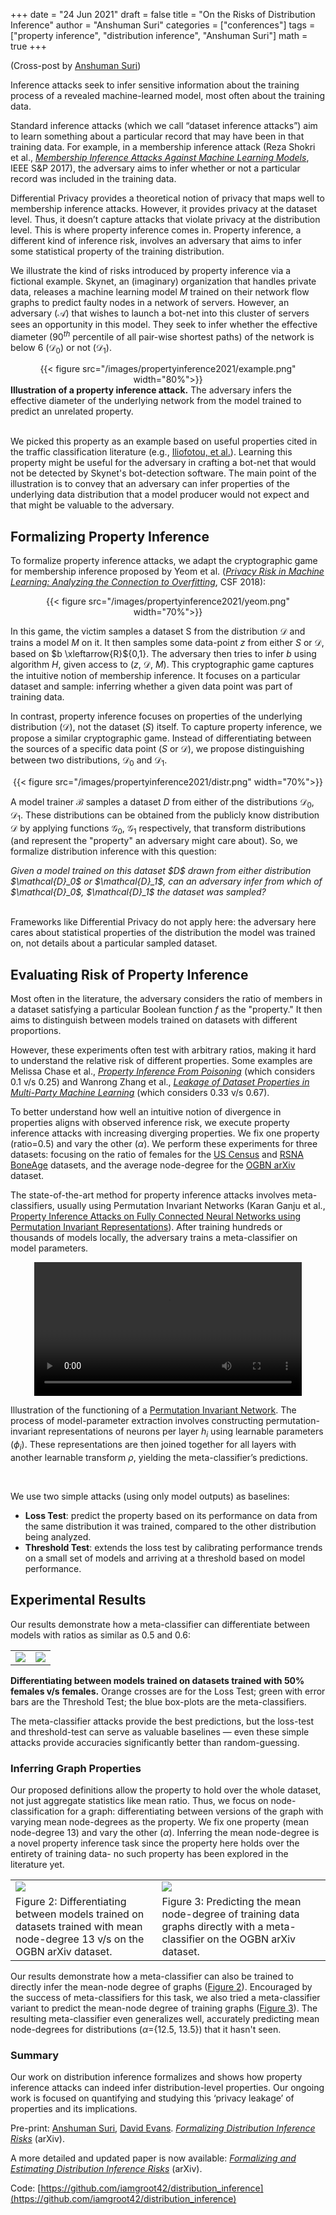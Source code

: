 +++
date = "24 Jun 2021"
draft = false
title = "On the Risks of Distribution Inference"
author = "Anshuman Suri"
categories = ["conferences"]
tags = ["property inference", "distribution inference", "Anshuman Suri"]
math = true
+++

(Cross-post by [Anshuman Suri](https://www.anshumansuri.me/post/distr_infer))

Inference attacks seek to infer sensitive information about the training process of a revealed machine-learned model, most often about the training data.

Standard inference attacks (which we call “dataset inference attacks”)
aim to learn something about a particular record that may have been in
that training data. For example, in a membership inference attack
(Reza Shokri et al., [_Membership Inference Attacks Against Machine
Learning
Models_](https://ieeexplore.ieee.org/stamp/stamp.jsp?arnumber=7958568), IEEE S&amp;P 2017),
the adversary aims to infer whether or not a particular record was
included in the training data.

Differential Privacy provides a theoretical notion of privacy that
maps well to membership inference attacks. However, it provides
privacy at the dataset level. Thus, it doesn’t capture attacks that
violate privacy at the distribution level. This is where property
inference comes in. Property inference, a different kind of inference
risk, involves an adversary that aims to infer some statistical
property of the training distribution.

We illustrate the kind of risks introduced by property inference via a
fictional example. Skynet, an (imaginary) organization that handles
private data, releases a machine learning model $M$ trained on their
network flow graphs to predict faulty nodes in a network of
servers. However, an adversary ($\mathcal{A}$) that wishes to launch a
bot-net into this cluster of servers sees an opportunity in this
model. They seek to infer whether the effective diameter ($90^{th}$
percentile of all pair-wise shortest paths) of the network is below 6
($\mathcal{D}_0$) or not ($\mathcal{D}_1$). 

<center>
{{< figure src="/images/propertyinference2021/example.png" width="80%">}}
</center>
<div class="caption">
<b>Illustration of a property inference attack.</b> The adversary infers the effective diameter of the underlying network from the model trained to predict an unrelated property.
</div>

<br>

We picked this property as an example based on useful properties cited
in the traffic classification literature (e.g., <a
href="http://www.eecs.harvard.edu/~michaelm/postscripts/GI2009.pdf">Iliofotou,
et al.</a>). Learning this property might be useful for the adversary
in crafting a bot-net that would not be detected by Skynet's
bot-detection software. The main point of the illustration is to
convey that an adversary can infer properties of the underlying data
distribution that a model producer would not expect and that might be
valuable to the adversary.


## Formalizing Property Inference

To formalize property inference attacks, we adapt the cryptographic game for membership inference proposed by Yeom et al. ([_Privacy Risk in Machine Learning: Analyzing the Connection to Overfitting_](https://ieeexplore.ieee.org/stamp/stamp.jsp?arnumber=8429311), CSF 2018):

<center>
{{< figure src="/images/propertyinference2021/yeom.png" width="70%">}}
</center>

In this game, the victim samples a dataset S from the distribution $\mathcal{D}$ and trains a model $M$ on it. It then samples some data-point $z$ from either $S$ or $\mathcal{D}$, based on $b \xleftarrow{R}${0,1}. The adversary then tries to infer $b$ using algorithm $H$, given access to ($z$, $\mathcal{D}$, $M$). This cryptographic game captures the intuitive notion of membership inference. It focuses on a particular dataset and sample: inferring whether a given data point was part of training data.

In contrast, property inference focuses on properties of the underlying distribution ($\mathcal{D}$), not the dataset ($S$) itself. To capture property inference, we propose a similar cryptographic game. Instead of differentiating between the sources of a specific data point ($S$ or $\mathcal{D}$), we propose distinguishing between two distributions, $\mathcal{D}_0$ and $\mathcal{D}_1$.

<center>
{{< figure src="/images/propertyinference2021/distr.png" width="70%">}}
</center>

A model trainer $\mathcal{B}$ samples a dataset $D$ from either of the distributions $\mathcal{D}_0$, $\mathcal{D}_1$. These distributions can be obtained from the publicly know distribution $\mathcal{D}$ by applying functions $\mathcal{G}_0$, $\mathcal{G}_1$ respectively, that transform distributions (and represent the "property" an adversary might care about). So, we formalize distribution inference with this question: 

<div class="indented">
<em>Given a model trained on this dataset $D$ drawn from either distribution $\mathcal{D}_0$ or $\mathcal{D}_1$, can an adversary infer from which of $\mathcal{D}_0$, $\mathcal{D}_1$ the dataset was sampled?</em>
</div>
<br>

Frameworks like Differential Privacy do not apply here: the adversary
here cares about statistical properties of the distribution the model
was trained on, not details about a particular sampled dataset.

## Evaluating Risk of Property Inference

Most often in the literature, the adversary considers the ratio of members  in a dataset satisfying a particular Boolean function $f$ as the "property." It then aims to distinguish between models trained on datasets with different proportions.

However, these experiments often test with arbitrary ratios, making it
hard to understand the relative risk of different properties. Some
examples are Melissa Chase et al., [_Property Inference From
Poisoning_](https://arxiv.org/abs/2101.11073) (which considers 0.1 v/s
0.25) and Wanrong Zhang et al., [_Leakage of Dataset Properties in
Multi-Party Machine Learning_](https://arxiv.org/pdf/2006.07267.pdf)
(which considers 0.33 v/s 0.67).

To better understand how well an intuitive notion of divergence in properties aligns with observed inference risk, we execute property inference attacks with increasing diverging properties. We fix one property (ratio=0.5) and vary the other ($\alpha$). We perform these experiments for three datasets: focusing on the ratio of females for the [US Census](https://dl.acm.org/doi/pdf/10.1145/380995.381030) and [RSNA BoneAge](https://pubs.rsna.org/doi/pdf/10.1148/radiol.2018180736) datasets, and the average node-degree for the [OGBN arXiv](https://direct.mit.edu/qss/article/1/1/396/15572/Microsoft-Academic-Graph-When-experts-are-not) dataset.

The state-of-the-art method for property inference attacks involves meta-classifiers, usually using Permutation Invariant Networks (Karan Ganju et al., [Property Inference Attacks on Fully Connected Neural Networks using Permutation Invariant Representations](https://dl.acm.org/doi/pdf/10.1145/3243734.3243834)). After training hundreds or thousands of models locally, the adversary trains a meta-classifier on model parameters.

<center>
<video loop type="video/mp4" autoplay="yes" allowfullscreen="no" src="/images/propertyinference2021/PIM-Animation.mp4" style="width:85%;"> </video>
</center>
<div class="caption">

Illustration of the functioning of a [Permutation Invariant Network](https://dl.acm.org/doi/pdf/10.1145/3243734.3243834). The process of model-parameter extraction involves constructing permutation-invariant representations of neurons per layer $h_i$ using learnable parameters ($\phi_i$). These representations are then joined together for all layers with another learnable transform $\rho$, yielding the meta-classifier’s predictions.
</div>

<br>

We use two simple attacks (using only model outputs) as baselines:

- **Loss Test**: predict the property based on its performance on data from the same distribution it was trained, compared to the other distribution being analyzed.
- **Threshold Test**: extends the loss test by calibrating performance trends on a small set of models and arriving at a threshold based on model performance.

## Experimental Results

Our results demonstrate how a meta-classifier can differentiate between models with ratios as similar as 0.5 and 0.6:

<table>
<tr>
    <td style="width: 50%"> <img src="/images/propertyinference2021/census_meta.png" /></td>
    <td style="width: 50%"> <img src="/images/propertyinference2021/rsna_meta.png" /> </td>
</tr>
</table>
<div class="caption" id="figure1">
<b>Differentiating between models trained on datasets trained with 50% females v/s  females.</b> Orange crosses are for the Loss Test; green with error bars are the Threshold Test; the blue box-plots are the meta-classifiers.
</div>

<sub></sub>

The meta-classifier attacks provide the best predictions, but the loss-test and threshold-test can serve as valuable baselines &mdash; even these simple attacks provide accuracies significantly better than random-guessing.

### Inferring Graph Properties

Our proposed definitions allow the property to hold over the whole dataset, not just aggregate statistics like mean ratio. Thus, we focus on node-classification for a graph: differentiating between versions of the graph with varying mean node-degrees as the property. We fix one property (mean node-degree 13) and vary the other ($\alpha$). Inferring the mean node-degree is a novel property inference task since the property here holds over the entirety of training data- no such property has been explored in the literature yet.

<table>
<tr>
    <td> <img src="/images/propertyinference2021/arxiv.png"/></td>
    <td style="width:53.5%;"> <img src="/images/propertyinference2021/arxiv_degree.png"/> </td>
</tr>
<tr>
    <td>
        <div class="caption" id="figure2">
            Figure 2: Differentiating between models trained on datasets trained with mean node-degree 13 v/s  on the OGBN arXiv dataset.
        </div>
    </td>
    <td>
        <div class="caption" id="figure3">
            Figure 3: Predicting the mean node-degree of training data graphs directly with a meta-classifier on the OGBN arXiv dataset.
        </div>
    </td>
</tr>
</table>

Our results demonstrate how a meta-classifier can also be trained to directly infer the mean-node degree of graphs ([Figure 2](#figure2)). Encouraged by the success of meta-classifiers for this task, we also tried a meta-classifier variant to predict the mean-node degree of training graphs ([Figure 3](#figure3)). The resulting meta-classifier even generalizes well, accurately predicting mean node-degrees for distributions ($\alpha$={12.5, 13.5}) that it hasn't seen.

### Summary

Our work on distribution inference formalizes and shows how property inference attacks can indeed infer distribution-level properties. Our ongoing work is focused on quantifying and studying this ‘privacy leakage’ of properties and its implications.

Pre-print: [Anshuman Suri](http://anshumansuri.me/), [David Evans](http://www.cs.virginia.edu/~evans/). [_Formalizing Distribution Inference Risks_](https://www.anshumansuri.me/publication/distribution-inference/) (arXiv).

A more detailed and updated paper is now available: [_Formalizing and Estimating Distribution Inference Risks_](https://arxiv.org/abs/2109.06024) (arXiv).

Code: [https://github.com/iamgroot42/distribution_inference](https://github.com/iamgroot42/distribution_inference)